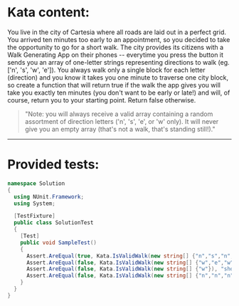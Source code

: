 # Kata content:
You live in the city of Cartesia where all roads are laid out in a perfect grid. You arrived ten minutes too early to an appointment, so you decided to take the opportunity to go for a short walk. The city provides its citizens with a Walk Generating App on their phones -- everytime you press the button it sends you an array of one-letter strings representing directions to walk (eg. ['n', 's', 'w', 'e']). You always walk only a single block for each letter (direction) and you know it takes you one minute to traverse one city block, so create a function that will return true if the walk the app gives you will take you exactly ten minutes (you don't want to be early or late!) and will, of course, return you to your starting point. Return false otherwise.

> "Note: you will always receive a valid array containing a random assortment of direction letters ('n', 's', 'e', or 'w' only). It will never give you an empty array (that's not a walk, that's standing still!)."
___
# Provided tests:
```C#
namespace Solution 
{
  using NUnit.Framework;
  using System;

  [TestFixture]
  public class SolutionTest
  {
    [Test]
    public void SampleTest()
    {
      Assert.AreEqual(true, Kata.IsValidWalk(new string[] {"n","s","n","s","n","s","n","s","n","s"}), "should return true");
      Assert.AreEqual(false, Kata.IsValidWalk(new string[] {"w","e","w","e","w","e","w","e","w","e","w","e"}), "should return false");
      Assert.AreEqual(false, Kata.IsValidWalk(new string[] {"w"}), "should return false");
      Assert.AreEqual(false, Kata.IsValidWalk(new string[] {"n","n","n","s","n","s","n","s","n","s"}), "should return false");
    }
  }
}
```